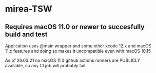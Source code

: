 # mirea-TSW



## Requires macOS 11.0 or newer to succesfully build and test

Application uses @main wrapper and some other xcode 12.x and macOS 11.x features and doing so makes it uncompatible even with macOS 10.15

As of 26.03.21 no macOS 11.0 github actions runners are PUBLICLY available, so any CI job will probably fail
